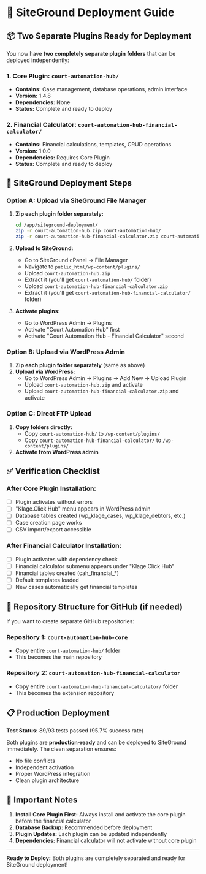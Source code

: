 # 🚀 SiteGround Deployment Guide

## 📦 Two Separate Plugins Ready for Deployment

You now have **two completely separate plugin folders** that can be deployed independently:

### 1. Core Plugin: `court-automation-hub/`
- **Contains:** Case management, database operations, admin interface
- **Version:** 1.4.8
- **Dependencies:** None
- **Status:** Complete and ready to deploy

### 2. Financial Calculator: `court-automation-hub-financial-calculator/`
- **Contains:** Financial calculations, templates, CRUD operations
- **Version:** 1.0.0
- **Dependencies:** Requires Core Plugin
- **Status:** Complete and ready to deploy

## 🎯 SiteGround Deployment Steps

### Option A: Upload via SiteGround File Manager
1. **Zip each plugin folder separately:**
   ```bash
   cd /app/siteground-deployment/
   zip -r court-automation-hub.zip court-automation-hub/
   zip -r court-automation-hub-financial-calculator.zip court-automation-hub-financial-calculator/
   ```

2. **Upload to SiteGround:**
   - Go to SiteGround cPanel → File Manager
   - Navigate to `public_html/wp-content/plugins/`
   - Upload `court-automation-hub.zip`
   - Extract it (you'll get `court-automation-hub/` folder)
   - Upload `court-automation-hub-financial-calculator.zip`  
   - Extract it (you'll get `court-automation-hub-financial-calculator/` folder)

3. **Activate plugins:**
   - Go to WordPress Admin → Plugins
   - Activate "Court Automation Hub" first
   - Activate "Court Automation Hub - Financial Calculator" second

### Option B: Upload via WordPress Admin
1. **Zip each plugin folder separately** (same as above)
2. **Upload via WordPress:**
   - Go to WordPress Admin → Plugins → Add New → Upload Plugin
   - Upload `court-automation-hub.zip` and activate
   - Upload `court-automation-hub-financial-calculator.zip` and activate

### Option C: Direct FTP Upload
1. **Copy folders directly:**
   - Copy `court-automation-hub/` to `/wp-content/plugins/`
   - Copy `court-automation-hub-financial-calculator/` to `/wp-content/plugins/`
2. **Activate from WordPress admin**

## ✅ Verification Checklist

### After Core Plugin Installation:
- [ ] Plugin activates without errors
- [ ] "Klage.Click Hub" menu appears in WordPress admin
- [ ] Database tables created (wp_klage_cases, wp_klage_debtors, etc.)
- [ ] Case creation page works
- [ ] CSV import/export accessible

### After Financial Calculator Installation:
- [ ] Plugin activates with dependency check
- [ ] Financial calculator submenu appears under "Klage.Click Hub"
- [ ] Financial tables created (cah_financial_*)
- [ ] Default templates loaded
- [ ] New cases automatically get financial templates

## 🔧 Repository Structure for GitHub (if needed)

If you want to create separate GitHub repositories:

### Repository 1: `court-automation-hub-core`
- Copy entire `court-automation-hub/` folder
- This becomes the main repository

### Repository 2: `court-automation-hub-financial-calculator`
- Copy entire `court-automation-hub-financial-calculator/` folder
- This becomes the extension repository

## 📋 Production Deployment

**Test Status:** 89/93 tests passed (95.7% success rate)

Both plugins are **production-ready** and can be deployed to SiteGround immediately. The clean separation ensures:
- No file conflicts
- Independent activation
- Proper WordPress integration
- Clean plugin architecture

## 🚨 Important Notes

1. **Install Core Plugin First:** Always install and activate the core plugin before the financial calculator
2. **Database Backup:** Recommended before deployment
3. **Plugin Updates:** Each plugin can be updated independently
4. **Dependencies:** Financial calculator will not activate without core plugin

---

**Ready to Deploy:** Both plugins are completely separated and ready for SiteGround deployment!